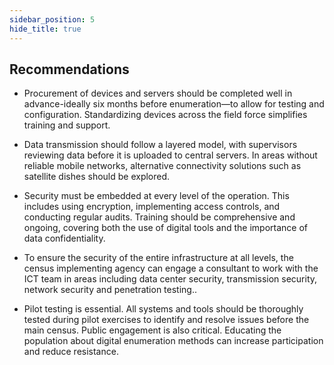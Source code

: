 ```yaml
---
sidebar_position: 5
hide_title: true
---
```


## Recommendations

- Procurement of devices and servers should be completed well in advance-ideally six months before enumeration—to allow for testing and configuration. Standardizing devices across the field force simplifies training and support.

- Data transmission should follow a layered model, with supervisors reviewing data before it is uploaded to central servers. In areas without reliable mobile networks, alternative connectivity solutions such as satellite dishes should be explored.

- Security must be embedded at every level of the operation. This includes using encryption, implementing access controls, and conducting regular audits. Training should be comprehensive and ongoing, covering both the use of digital tools and the importance of data confidentiality. 

- To ensure the security of the entire infrastructure at all levels, the census implementing agency can engage a consultant to work with the ICT team in areas including data center security, transmission security, network security and penetration testing..

- Pilot testing is essential. All systems and tools should be thoroughly tested during pilot exercises to identify and resolve issues before the main census. Public engagement is also critical. Educating the population about digital enumeration methods can increase participation and reduce resistance.
